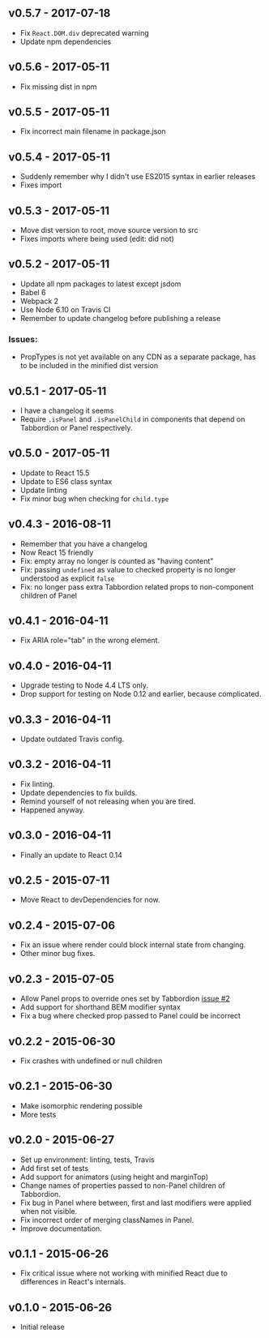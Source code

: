 ## v0.5.7 - 2017-07-18
- Fix `React.DOM.div` deprecated warning
- Update npm dependencies


## v0.5.6 - 2017-05-11
- Fix missing dist in npm


## v0.5.5 - 2017-05-11
- Fix incorrect main filename in package.json


## v0.5.4 - 2017-05-11
- Suddenly remember why I didn't use ES2015 syntax in earlier releases
- Fixes import


## v0.5.3 - 2017-05-11
- Move dist version to root, move source version to src
- Fixes imports where being used (edit: did not)


## v0.5.2 - 2017-05-11
- Update all npm packages to latest except jsdom
- Babel 6
- Webpack 2
- Use Node 6.10 on Travis CI
- Remember to update changelog before publishing a release

### Issues:
- PropTypes is not yet available on any CDN as a separate package, has to be included in the minified dist version


## v0.5.1 - 2017-05-11
- I have a changelog it seems
- Require `.isPanel` and `.isPanelChild` in components that depend on Tabbordion or Panel respectively.


## v0.5.0 - 2017-05-11
- Update to React 15.5
- Update to ES6 class syntax
- Update linting
- Fix minor bug when checking for `child.type`


## v0.4.3 - 2016-08-11
- Remember that you have a changelog
- Now React 15 friendly
- Fix: empty array no longer is counted as "having content"
- Fix: passing `undefined` as value to checked property is no longer understood as explicit `false`
- Fix: no longer pass extra Tabbordion related props to non-component children of Panel


## v0.4.1 - 2016-04-11
- Fix ARIA role="tab" in the wrong element.


## v0.4.0 - 2016-04-11
- Upgrade testing to Node 4.4 LTS only.
- Drop support for testing on Node 0.12 and earlier, because complicated.


## v0.3.3 - 2016-04-11
- Update outdated Travis config.


## v0.3.2 - 2016-04-11
- Fix linting.
- Update dependencies to fix builds.
- Remind yourself of not releasing when you are tired.
- Happened anyway.


## v0.3.0 - 2016-04-11
- Finally an update to React 0.14


## v0.2.5 - 2015-07-11

- Move React to devDependencies for now.


## v0.2.4 - 2015-07-06

- Fix an issue where render could block internal state from changing.
- Other minor bug fixes.


## v0.2.3 - 2015-07-05

- Allow Panel props to override ones set by Tabbordion [issue #2](https://github.com/Merri/react-tabbordion/issues/2)
- Add support for shorthand BEM modifier syntax
- Fix a bug where checked prop passed to Panel could be incorrect


## v0.2.2 - 2015-06-30

- Fix crashes with undefined or null children


## v0.2.1 - 2015-06-30

- Make isomorphic rendering possible
- More tests


## v0.2.0 - 2015-06-27

- Set up environment: linting, tests, Travis
- Add first set of tests
- Add support for animators (using height and marginTop)
- Change names of properties passed to non-Panel children of Tabbordion.
- Fix bug in Panel where between, first and last modifiers were applied when not visible.
- Fix incorrect order of merging classNames in Panel.
- Improve documentation.


## v0.1.1 - 2015-06-26

- Fix critical issue where not working with minified React due to differences in React's internals.


## v0.1.0 - 2015-06-26

- Initial release
